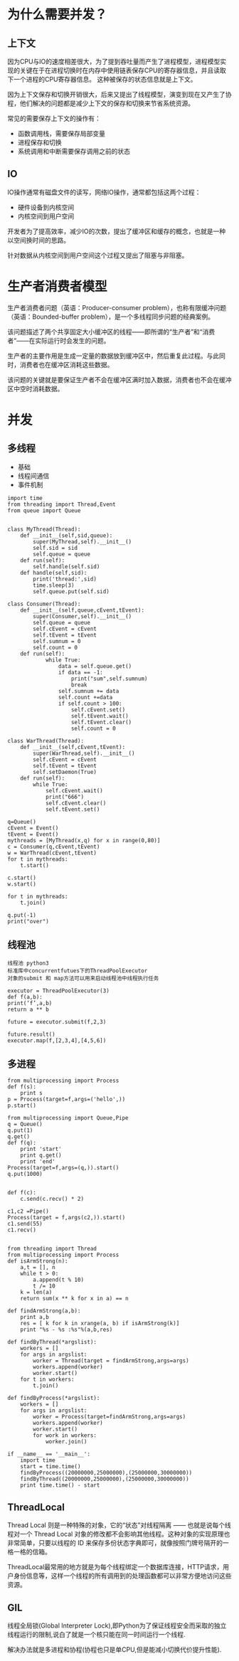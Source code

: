 # 为什么需要并发？
## 上下文
因为CPU与IO的速度相差很大，为了提到吞吐量而产生了进程模型，进程模型实现的关键在于在进程切换时在内存中使用链表保存CPU的寄存器信息，并且读取下一个进程的CPU寄存器信息。
这种被保存的状态信息就是上下文。

因为上下文保存和切换开销很大，后来又提出了线程模型，演变到现在又产生了协程，他们解决的问题都是减少上下文的保存和切换来节省系统资源。

常见的需要保存上下文的操作有：
- 函数调用栈，需要保存局部变量
- 进程保存和切换
- 系统调用和中断需要保存调用之前的状态

## IO
IO操作通常有磁盘文件的读写，网络IO操作，通常都包括这两个过程：
- 硬件设备到内核空间
- 内核空间到用户空间

开发者为了提高效率，减少IO的次数，提出了缓冲区和缓存的概念，也就是一种以空间换时间的思路。

针对数据从内核空间到用户空间这个过程又提出了阻塞与非阻塞。

# 生产者消费者模型

生产者消费者问题（英语：Producer-consumer problem），也称有限缓冲问题（英语：Bounded-buffer problem），是一个多线程同步问题的经典案例。

该问题描述了两个共享固定大小缓冲区的线程——即所谓的“生产者”和“消费者”——在实际运行时会发生的问题。

生产者的主要作用是生成一定量的数据放到缓冲区中，然后重复此过程。与此同时，消费者也在缓冲区消耗这些数据。

该问题的关键就是要保证生产者不会在缓冲区满时加入数据，消费者也不会在缓冲区中空时消耗数据。

# 并发
## 多线程
- 基础
- 线程间通信
- 事件机制

```
import time
from threading import Thread,Event
from queue import Queue

		
class MyThread(Thread):
	def __init__(self,sid,queue):
		super(MyThread,self).__init__()
		self.sid = sid
		self.queue = queue
	def run(self):
		self.handle(self.sid)
	def handle(self,sid):
		print('thread:',sid)
		time.sleep(3)
		self.queue.put(self.sid)

class Consumer(Thread):
	def __init__(self,queue,cEvent,tEvent):
		super(Consumer,self).__init__()
		self.queue = queue
		self.cEvent = cEvent
		self.tEvent = tEvent
		self.sumnum = 0
		self.count = 0
	def run(self):
			while True:
				data = self.queue.get()
				if data == -1:
					print("sum",self.sumnum)
					break
				self.sumnum += data
				self.count +=data
				if self.count > 100:
					self.cEvent.set()
					self.tEvent.wait()
					self.tEvent.clear()
					self.count = 0
		
class WarThread(Thread):
	def __init__(self,cEvent,tEvent):
		super(WarThread,self).__init__()
		self.cEvent = cEvent
		self.tEvent = tEvent
		self.setDaemon(True)
	def run(self):
		while True:
			self.cEvent.wait()
			print("666")
			self.cEvent.clear()
			self.tEvent.set()

q=Queue()
cEvent = Event()
tEvent = Event()
mythreads = [MyThread(x,q) for x in range(0,80)]
c = Consumer(q,cEvent,tEvent)
w = WarThread(cEvent,tEvent)
for t in mythreads:
	t.start()

c.start()
w.start()

for t in mythreads:
	t.join()

q.put(-1)	
print("over")
```

## 线程池

```
线程池 python3 
标准库中concurrentfutues下的ThreadPoolExecutor 
对象的submit 和 map方法可以用来启动线程池中线程执行任务

executor = ThreadPoolExecutor(3) 
def f(a,b): 
print(‘f’,a,b) 
return a ** b

future = executor.submit(f,2,3)

future.result() 
executor.map(f,[2,3,4],[4,5,6])
```

## 多进程
```
from multiprocessing import Process
def f(s):
    print s
p = Process(target=f,args=('hello',))
p.start()

from multiprocessing import Queue,Pipe
q = Queue()
q.put(1)
q.get()
def f(q):
    print 'start'
    print q.get()
    print 'end'
Process(target=f,args=(q,)).start()
q.put(1000)


def f(c):
    c.send(c.recv() * 2)

c1,c2 =Pipe()
Process(target = f,args(c2,)).start()
c1.send(55)
c1.recv()


from threading import Thread
from multiprocessing import Process
def isArmStrong(n):
    a,t = [], n
    while t > 0:
        a.append(t % 10)
        t /= 10
    k = len(a)
    return sum(x ** k for x in a) == n

def findArmStrong(a,b):
    print a,b
    res = [ k for k in xrange(a, b) if isArmStrong(k)]
    print "%s - %s :%s"%(a,b,res)

def findByThread(*argslist):
    workers = []
    for args in argslist:
        worker = Thread(target = findArmStrong,args=args)
        workers.append(worker)
        worker.start()
    for t in workers:
        t.join()

def findByProcess(*argslist):
    workers = []
    for args in argslist:
        worker = Process(target=findArmStrong,args=args)
        workers.append(worker)
        worker.start()
        for work in workers:
            worker.join()

if __name__ == '__main__':
    import time
    start = time.time()
    findByProcess((20000000,25000000),(25000000,30000000))
    findByThread((20000000,25000000),(25000000,30000000))
    print time.time() - start     
```

## ThreadLocal
Thread Local 则是一种特殊的对象，它的“状态”对线程隔离 —— 也就是说每个线程对一个 Thread Local 对象的修改都不会影响其他线程。这种对象的实现原理也非常简单，只要以线程的 ID 来保存多份状态字典即可，就像按照门牌号隔开的一格一格的信箱。

ThreadLocal最常用的地方就是为每个线程绑定一个数据库连接，HTTP请求，用户身份信息等，这样一个线程的所有调用到的处理函数都可以非常方便地访问这些资源。

## GIL
线程全局锁(Global Interpreter Lock),即Python为了保证线程安全而采取的独立线程运行的限制,说白了就是一个核只能在同一时间运行一个线程.

解决办法就是多进程和协程(协程也只是单CPU,但是能减小切换代价提升性能).
